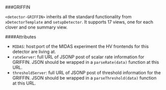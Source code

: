###GRIFFIN

`<detector-GRIFFIN>` inherits all the standard functionality from `xDetectorTemplate` and `setupDetector`.  It supports 17 views, one for each clover and one summary view.

####Attributes
 - `MIDAS`: host:port of the MIDAS experiment the HV frontends for this detector are living at.
 - `rateServer`: full URL of JSONP post of scalar rate information for GRIFFIN.  JSON should be wrapped in a `parseRate(data)` function at this URL.
 - `thresholdServer`: full URL of JSONP post of threshold information for the GRIFFIN.  JSON should be wrapped in a `parseThreshold(data)` function at this URL.
